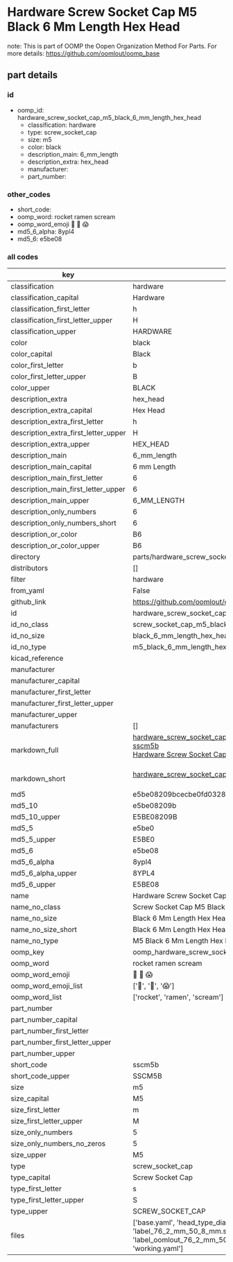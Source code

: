 # Hardware Screw Socket Cap M5 Black 6 Mm Length Hex Head  

note: This is part of OOMP the Oopen Organization Method For Parts. For more details: https://github.com/oomlout/oomp_base

##  part details





### id
* oomp_id: hardware_screw_socket_cap_m5_black_6_mm_length_hex_head
  * classification: hardware
  * type: screw_socket_cap
  * size: m5
  * color: black
  * description_main: 6_mm_length
  * description_extra: hex_head
  * manufacturer: 
  * part_number: 

### other_codes
* short_code: 
* oomp_word: rocket ramen scream
* oomp_word_emoji :rocket: :ramen: :scream:
* md5_6_alpha: 8ypl4
* md5_6: e5be08

### all codes 
| key | value |  
| --- | --- |  
| classification | hardware |  
| classification_capital | Hardware |  
| classification_first_letter | h |  
| classification_first_letter_upper | H |  
| classification_upper | HARDWARE |  
| color | black |  
| color_capital | Black |  
| color_first_letter | b |  
| color_first_letter_upper | B |  
| color_upper | BLACK |  
| description_extra | hex_head |  
| description_extra_capital | Hex Head |  
| description_extra_first_letter | h |  
| description_extra_first_letter_upper | H |  
| description_extra_upper | HEX_HEAD |  
| description_main | 6_mm_length |  
| description_main_capital | 6 mm Length |  
| description_main_first_letter | 6 |  
| description_main_first_letter_upper | 6 |  
| description_main_upper | 6_MM_LENGTH |  
| description_only_numbers | 6 |  
| description_only_numbers_short | 6 |  
| description_or_color | B6 |  
| description_or_color_upper | B6 |  
| directory | parts/hardware_screw_socket_cap_m5_black_6_mm_length_hex_head |  
| distributors | [] |  
| filter | hardware |  
| from_yaml | False |  
| github_link | https://github.com/oomlout/oomlout_oomp_part_src/tree/main/parts/hardware_screw_socket_cap_m5_black_6_mm_length_hex_head/working |  
| id | hardware_screw_socket_cap_m5_black_6_mm_length_hex_head |  
| id_no_class | screw_socket_cap_m5_black_6_mm_length_hex_head |  
| id_no_size | black_6_mm_length_hex_head |  
| id_no_type | m5_black_6_mm_length_hex_head |  
| kicad_reference |  |  
| manufacturer |  |  
| manufacturer_capital |  |  
| manufacturer_first_letter |  |  
| manufacturer_first_letter_upper |  |  
| manufacturer_upper |  |  
| manufacturers | [] |  
| markdown_full | [hardware_screw_socket_cap_m5_black_6_mm_length_hex_head](https://github.com/oomlout/oomlout_oomp_part_src/tree/main/parts/hardware_screw_socket_cap_m5_black_6_mm_length_hex_head/working)<br>[sscm5b](https://github.com/oomlout/oomlout_oomp_part_src/tree/main/parts/hardware_screw_socket_cap_m5_black_6_mm_length_hex_head/working)<br>[Hardware Screw Socket Cap M5 Black 6 Mm Length Hex Head](https://github.com/oomlout/oomlout_oomp_part_src/tree/main/parts/hardware_screw_socket_cap_m5_black_6_mm_length_hex_head/working)<br><br> |  
| markdown_short | [hardware_screw_socket_cap_m5_black_6_mm_length_hex_head](https://github.com/oomlout/oomlout_oomp_part_src/tree/main/parts/hardware_screw_socket_cap_m5_black_6_mm_length_hex_head/working)<br><br> |  
| md5 | e5be08209bcecbe0fd0328751c6191ca |  
| md5_10 | e5be08209b |  
| md5_10_upper | E5BE08209B |  
| md5_5 | e5be0 |  
| md5_5_upper | E5BE0 |  
| md5_6 | e5be08 |  
| md5_6_alpha | 8ypl4 |  
| md5_6_alpha_upper | 8YPL4 |  
| md5_6_upper | E5BE08 |  
| name | Hardware Screw Socket Cap M5 Black 6 Mm Length Hex Head |  
| name_no_class | Screw Socket Cap M5 Black 6 Mm Length Hex Head |  
| name_no_size | Black 6 Mm Length Hex Head |  
| name_no_size_short | Black 6 Mm Length Hex Head |  
| name_no_type | M5 Black 6 Mm Length Hex Head |  
| oomp_key | oomp_hardware_screw_socket_cap_m5_black_6_mm_length_hex_head |  
| oomp_word | rocket ramen scream |  
| oomp_word_emoji | :rocket: :ramen: :scream: |  
| oomp_word_emoji_list | [':rocket:', ':ramen:', ':scream:'] |  
| oomp_word_list | ['rocket', 'ramen', 'scream'] |  
| part_number |  |  
| part_number_capital |  |  
| part_number_first_letter |  |  
| part_number_first_letter_upper |  |  
| part_number_upper |  |  
| short_code | sscm5b |  
| short_code_upper | SSCM5B |  
| size | m5 |  
| size_capital | M5 |  
| size_first_letter | m |  
| size_first_letter_upper | M |  
| size_only_numbers | 5 |  
| size_only_numbers_no_zeros | 5 |  
| size_upper | M5 |  
| type | screw_socket_cap |  
| type_capital | Screw Socket Cap |  
| type_first_letter | s |  
| type_first_letter_upper | S |  
| type_upper | SCREW_SOCKET_CAP |  
| files | ['base.yaml', 'head_type_diagram.png', 'label_15_mm_30_mm.pdf', 'label_15_mm_30_mm.svg', 'label_76_2_mm_50_8_mm.pdf', 'label_76_2_mm_50_8_mm.svg', 'label_bolt_76_2_mm_50_8_mm.pdf', 'label_bolt_76_2_mm_50_8_mm.svg', 'label_oomlout_76_2_mm_50_8_mm.pdf', 'label_oomlout_76_2_mm_50_8_mm.svg', 'readme.md', 'type_diagram.png', 'working.json', 'working.yaml'] |  
